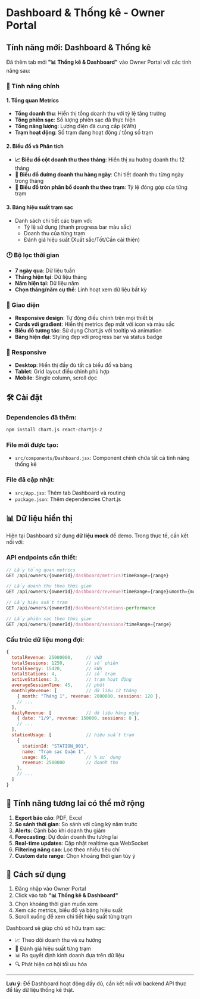 # Dashboard & Thống kê - Owner Portal

## Tính năng mới: Dashboard & Thống kê

Đã thêm tab mới **"📊 Thống kê & Dashboard"** vào Owner Portal với các tính năng sau:

### 🎯 Tính năng chính

#### 1. **Tổng quan Metrics**
- **Tổng doanh thu**: Hiển thị tổng doanh thu với tỷ lệ tăng trưởng
- **Tổng phiên sạc**: Số lượng phiên sạc đã thực hiện
- **Tổng năng lượng**: Lượng điện đã cung cấp (kWh)
- **Trạm hoạt động**: Số trạm đang hoạt động / tổng số trạm

#### 2. **Biểu đồ và Phân tích**
- **📈 Biểu đồ cột doanh thu theo tháng**: Hiển thị xu hướng doanh thu 12 tháng
- **📅 Biểu đồ đường doanh thu hàng ngày**: Chi tiết doanh thu từng ngày trong tháng
- **🏢 Biểu đồ tròn phân bổ doanh thu theo trạm**: Tỷ lệ đóng góp của từng trạm

#### 3. **Bảng hiệu suất trạm sạc**
- Danh sách chi tiết các trạm với:
  - Tỷ lệ sử dụng (thanh progress bar màu sắc)
  - Doanh thu của từng trạm
  - Đánh giá hiệu suất (Xuất sắc/Tốt/Cần cải thiện)

### 🕐 Bộ lọc thời gian
- **7 ngày qua**: Dữ liệu tuần
- **Tháng hiện tại**: Dữ liệu tháng
- **Năm hiện tại**: Dữ liệu năm
- **Chọn tháng/năm cụ thể**: Linh hoạt xem dữ liệu bất kỳ

### 🎨 Giao diện
- **Responsive design**: Tự động điều chỉnh trên mọi thiết bị
- **Cards với gradient**: Hiển thị metrics đẹp mắt với icon và màu sắc
- **Biểu đồ tương tác**: Sử dụng Chart.js với tooltip và animation
- **Bảng hiện đại**: Styling đẹp với progress bar và status badge

### 📱 Responsive
- **Desktop**: Hiển thị đầy đủ tất cả biểu đồ và bảng
- **Tablet**: Grid layout điều chỉnh phù hợp
- **Mobile**: Single column, scroll dọc

## 🛠️ Cài đặt

### Dependencies đã thêm:
```bash
npm install chart.js react-chartjs-2
```

### File mới được tạo:
- `src/components/Dashboard.jsx`: Component chính chứa tất cả tính năng thống kê

### File đã cập nhật:
- `src/App.jsx`: Thêm tab Dashboard và routing
- `package.json`: Thêm dependencies Chart.js

## 📊 Dữ liệu hiển thị

Hiện tại Dashboard sử dụng **dữ liệu mock** để demo. Trong thực tế, cần kết nối với:

### API endpoints cần thiết:
```javascript
// Lấy tổng quan metrics
GET /api/owners/{ownerId}/dashboard/metrics?timeRange={range}

// Lấy doanh thu theo thời gian
GET /api/owners/{ownerId}/dashboard/revenue?timeRange={range}&month={month}&year={year}

// Lấy hiệu suất trạm
GET /api/owners/{ownerId}/dashboard/stations-performance

// Lấy phiên sạc theo thời gian
GET /api/owners/{ownerId}/dashboard/sessions?timeRange={range}
```

### Cấu trúc dữ liệu mong đợi:
```javascript
{
  totalRevenue: 25000000,     // VND
  totalSessions: 1250,        // số phiên
  totalEnergy: 15420,         // kWh
  totalStations: 4,           // số trạm
  activeStations: 3,          // trạm hoạt động
  averageSessionTime: 45,     // phút
  monthlyRevenue: [           // dữ liệu 12 tháng
    { month: "Tháng 1", revenue: 2000000, sessions: 120 },
    // ...
  ],
  dailyRevenue: [             // dữ liệu hàng ngày
    { date: "1/9", revenue: 150000, sessions: 8 },
    // ...
  ],
  stationUsage: [             // hiệu suất trạm
    {
      stationId: "STATION_001",
      name: "Trạm sạc Quận 1", 
      usage: 85,              // % sử dụng
      revenue: 2500000        // doanh thu
    },
    // ...
  ]
}
```

## 🎯 Tính năng tương lai có thể mở rộng

1. **Export báo cáo**: PDF, Excel
2. **So sánh thời gian**: So sánh với cùng kỳ năm trước
3. **Alerts**: Cảnh báo khi doanh thu giảm
4. **Forecasting**: Dự đoán doanh thu tương lai
5. **Real-time updates**: Cập nhật realtime qua WebSocket
6. **Filtering nâng cao**: Lọc theo nhiều tiêu chí
7. **Custom date range**: Chọn khoảng thời gian tùy ý

## 🚀 Cách sử dụng

1. Đăng nhập vào Owner Portal
2. Click vào tab **"📊 Thống kê & Dashboard"**
3. Chọn khoảng thời gian muốn xem
4. Xem các metrics, biểu đồ và bảng hiệu suất
5. Scroll xuống để xem chi tiết hiệu suất từng trạm

Dashboard sẽ giúp chủ sở hữu trạm sạc:
- 📈 Theo dõi doanh thu và xu hướng
- 🎯 Đánh giá hiệu suất từng trạm
- 📊 Ra quyết định kinh doanh dựa trên dữ liệu
- 🔍 Phát hiện cơ hội tối ưu hóa

---

**Lưu ý**: Để Dashboard hoạt động đầy đủ, cần kết nối với backend API thực để lấy dữ liệu thống kê thật.
